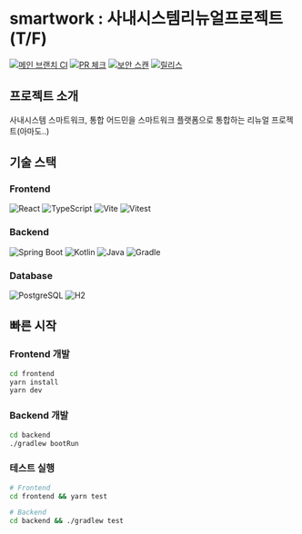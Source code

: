 # smartwork : 사내시스템리뉴얼프로젝트 (T/F)

[![메인 브랜치 CI](https://github.com/bizon-tf/smartwork/actions/workflows/main-ci.yml/badge.svg)](https://github.com/bizon-tf/smartwork/actions/workflows/main-ci.yml)
[![PR 체크](https://github.com/bizon-tf/smartwork/actions/workflows/pr-check.yml/badge.svg)](https://github.com/bizon-tf/smartwork/actions/workflows/pr-check.yml)
[![보안 스캔](https://github.com/bizon-tf/smartwork/actions/workflows/security.yml/badge.svg)](https://github.com/bizon-tf/smartwork/actions/workflows/security.yml)
[![릴리스](https://github.com/bizon-tf/smartwork/actions/workflows/release.yml/badge.svg)](https://github.com/bizon-tf/smartwork/actions/workflows/release.yml)

## 프로젝트 소개
사내시스템 스마트워크, 통합 어드민을 스마트워크 플랫폼으로 통합하는 리뉴얼 프로젝트(아마도..)

## 기술 스택

### Frontend
![React](https://img.shields.io/badge/React-19-61DAFB?style=flat-square&logo=react&logoColor=white)
![TypeScript](https://img.shields.io/badge/TypeScript-5.8-3178C6?style=flat-square&logo=typescript&logoColor=white)
![Vite](https://img.shields.io/badge/Vite-7.1-646CFF?style=flat-square&logo=vite&logoColor=white)
![Vitest](https://img.shields.io/badge/Vitest-3.2-729B1B?style=flat-square&logo=vitest&logoColor=white)

### Backend
![Spring Boot](https://img.shields.io/badge/Spring_Boot-3.x-6DB33F?style=flat-square&logo=springboot&logoColor=white)
![Kotlin](https://img.shields.io/badge/Kotlin-2.2-7F52FF?style=flat-square&logo=kotlin&logoColor=white)
![Java](https://img.shields.io/badge/Java-24-007396?style=flat-square&logo=openjdk&logoColor=white)
![Gradle](https://img.shields.io/badge/Gradle-8.x-02303A?style=flat-square&logo=gradle&logoColor=white)

### Database
![PostgreSQL](https://img.shields.io/badge/PostgreSQL-Latest-4169E1?style=flat-square&logo=postgresql&logoColor=white)
![H2](https://img.shields.io/badge/H2_Database-Dev/Test-0000BB?style=flat-square)

## 빠른 시작

### Frontend 개발
```bash
cd frontend
yarn install
yarn dev
```

### Backend 개발
```bash
cd backend
./gradlew bootRun
```

### 테스트 실행
```bash
# Frontend
cd frontend && yarn test

# Backend
cd backend && ./gradlew test
```
